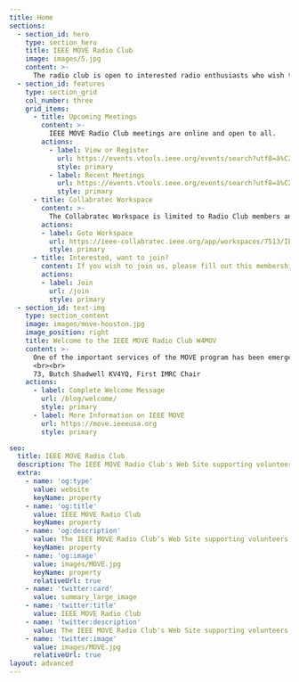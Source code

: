 ```yaml
---
title: Home
sections:
  - section_id: hero
    type: section_hero
    title: IEEE MOVE Radio Club
    image: images/5.jpg
    content: >-
      The radio club is open to interested radio enthusiasts who wish to develop radio skills and practices to support the IEEE MOVE Deployments.
  - section_id: features
    type: section_grid
    col_number: three
    grid_items:
      - title: Upcoming Meetings
        content: >-
          IEEE MOVE Radio Club meetings are online and open to all.
        actions:
          - label: View or Register
            url: https://events.vtools.ieee.org/events/search?utf8=â%C2%9C%C2%93&_sub=true&q=IEEE+MOVE+Radio+Club&ou=&d=Upcoming&commit=Search
            style: primary
          - label: Recent Meetings
            url: https://events.vtools.ieee.org/events/search?utf8=â%C2%9C%C2%93&_sub=true&q=IEEE+MOVE+Radio+Club&ou=&d=Recent&commit=Search
            style: primary
      - title: Collabratec Workspace
        content: >-
          The Collabratec Workspace is limited to Radio Club members and requires a free account. 
        actions:
        - label: Goto Workspace
          url: https://ieee-collabratec.ieee.org/app/workspaces/7513/IEEE-MOVE-Radio-Club/activities
          style: primary
      - title: Interested, want to join?
        content: If you wish to join us, please fill out this membership application.
        actions:
        - label: Join
          url: /join
          style: primary
  - section_id: text-img
    type: section_content
    image: images/move-houston.jpg
    image_position: right
    title: Welcome to the IEEE MOVE Radio Club W4MOV
    content: >-
      One of the important services of the MOVE program has been emergency communications to support the Red Cross first responders and victims. This year we are expanding these communications services through the establishment of an IEEE Amateur Radio Club. If you are already an amateur operator, you will be familiar with ham radio clubs. This IEEE program will follow the standard model fairly closely, with the one exception that we exist specifically to organize, and work in preparation for, emergency operations nets. Our plan is to develop efficient emergency communications methods through the expertise and efforts of IEEE volunteers. 
      <br><br>
      73, Butch Shadwell KV4YQ, First IMRC Chair
    actions:
      - label: Complete Welcome Message
        url: /blog/welcome/
        style: primary
      - label: More Information on IEEE MOVE
        url: https://move.ieeeusa.org
        style: primary

seo:
  title: IEEE MOVE Radio Club
  description: The IEEE MOVE Radio Club's Web Site supporting volunteers worldwide
  extra:
    - name: 'og:type'
      value: website
      keyName: property
    - name: 'og:title'
      value: IEEE MOVE Radio Club
      keyName: property
    - name: 'og:description'
      value: The IEEE MOVE Radio Club's Web Site supporting volunteers worldwide
      keyName: property
    - name: 'og:image'
      value: images/MOVE.jpg
      keyName: property
      relativeUrl: true
    - name: 'twitter:card'
      value: summary_large_image
    - name: 'twitter:title'
      value: IEEE MOVE Radio Club
    - name: 'twitter:description'
      value: The IEEE MOVE Radio Club's Web Site supporting volunteers worldwide
    - name: 'twitter:image'
      value: images/MOVE.jpg
      relativeUrl: true
layout: advanced
---
```

